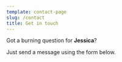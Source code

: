 ```yaml
---
template: contact-page
slug: /contact
title: Get in touch
---
```

Got a burning question for **Jessica**?

Just send a message using the form below.